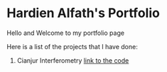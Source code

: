 # Hardien Alfath's Portfolio

Hello and Welcome to my portfolio page

Here is a list of the projects that I have done:

1. Cianjur Interferometry [link to the code](cianjur_interferometry/cianjur_interferometry.md)
